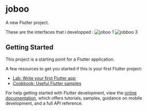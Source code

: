 # joboo

A new Flutter project.

These are the interfaces that i developped : 
![joboo 1](https://github.com/user-attachments/assets/2b2e7cf6-e9b9-42c5-a4c5-598eca9aa25d)
![jobboo 3](https://github.com/user-attachments/assets/b798a5c6-d765-4333-8432-972a588766a3)


## Getting Started

This project is a starting point for a Flutter application.

A few resources to get you started if this is your first Flutter project:

- [Lab: Write your first Flutter app](https://docs.flutter.dev/get-started/codelab)
- [Cookbook: Useful Flutter samples](https://docs.flutter.dev/cookbook)

For help getting started with Flutter development, view the
[online documentation](https://docs.flutter.dev/), which offers tutorials,
samples, guidance on mobile development, and a full API reference.
